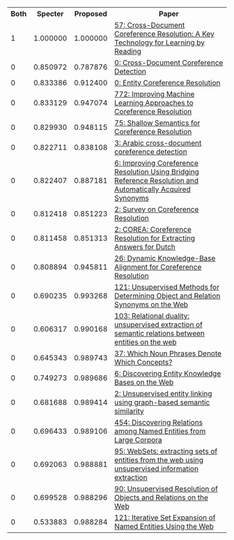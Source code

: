 <html><table><tr>
<th>Both</th>
<th>Specter</th>
<th>Proposed</th>
<th>Paper</th>
</tr>
<tr>
<td>1</td>
<td>1.000000</td>
<td>1.000000</td>
<td><a href="https://www.semanticscholar.org/paper/a07dd42643b17c08ee3821cce19318e66349805f">57: Cross-Document Coreference Resolution: A Key Technology for Learning by Reading</a></td>
</tr>
<tr>
<td>0</td>
<td>0.850972</td>
<td>0.787876</td>
<td><a href="https://www.semanticscholar.org/paper/7fd89d16d1c5b8cab4cd69790adca7d2b6faa49a">0: Cross-Document Coreference Detection</a></td>
</tr>
<tr>
<td>0</td>
<td>0.833386</td>
<td>0.912400</td>
<td><a href="https://www.semanticscholar.org/paper/1fa9c6f27335c377bded31ca8f7c1e39e25374ad">0: Entity Coreference Resolution</a></td>
</tr>
<tr>
<td>0</td>
<td>0.833129</td>
<td>0.947074</td>
<td><a href="https://www.semanticscholar.org/paper/08c81389b3ac4b8253d718a7cebe04a5536efa78">772: Improving Machine Learning Approaches to Coreference Resolution</a></td>
</tr>
<tr>
<td>0</td>
<td>0.829930</td>
<td>0.948115</td>
<td><a href="https://www.semanticscholar.org/paper/4ec4776f938fb15862facce71f7db62884f1ef1e">75: Shallow Semantics for Coreference Resolution</a></td>
</tr>
<tr>
<td>0</td>
<td>0.822711</td>
<td>0.838108</td>
<td><a href="https://www.semanticscholar.org/paper/538164d6c722414d6f7bd2b542f98aaca3012f24">3: Arabic cross-document coreference detection</a></td>
</tr>
<tr>
<td>0</td>
<td>0.822407</td>
<td>0.887181</td>
<td><a href="https://www.semanticscholar.org/paper/5bd6ac00d228a587acadbe679c12ac235bc69c70">6: Improving Coreference Resolution Using Bridging Reference Resolution and Automatically Acquired Synonyms</a></td>
</tr>
<tr>
<td>0</td>
<td>0.812418</td>
<td>0.851223</td>
<td><a href="https://www.semanticscholar.org/paper/0fdde1e88b5db80db774f70a962343b98a274dc7">2: Survey on Coreference Resolution</a></td>
</tr>
<tr>
<td>0</td>
<td>0.811458</td>
<td>0.851313</td>
<td><a href="https://www.semanticscholar.org/paper/c25dbd100a8aad43d4b41a05f91c56bb6727a6a6">2: COREA: Coreference Resolution for Extracting Answers for Dutch</a></td>
</tr>
<tr>
<td>0</td>
<td>0.808894</td>
<td>0.945811</td>
<td><a href="https://www.semanticscholar.org/paper/050214e4103ead7ec414b635ea08ca5e9de6d736">26: Dynamic Knowledge-Base Alignment for Coreference Resolution</a></td>
</tr>
<tr>
<td>0</td>
<td>0.690235</td>
<td>0.993268</td>
<td><a href="https://www.semanticscholar.org/paper/a1b19bb17697133a87e43c312f25f1e3ddd026cb">121: Unsupervised Methods for Determining Object and Relation Synonyms on the Web</a></td>
</tr>
<tr>
<td>0</td>
<td>0.606317</td>
<td>0.990168</td>
<td><a href="https://www.semanticscholar.org/paper/85f0d4fcd26d0e920606658e9797fd5c0b322c9f">103: Relational duality: unsupervised extraction of semantic relations between entities on the web</a></td>
</tr>
<tr>
<td>0</td>
<td>0.645343</td>
<td>0.989743</td>
<td><a href="https://www.semanticscholar.org/paper/1a2aa0d9082dfa31eced7d045f7d585c2b509b73">37: Which Noun Phrases Denote Which Concepts?</a></td>
</tr>
<tr>
<td>0</td>
<td>0.749273</td>
<td>0.989686</td>
<td><a href="https://www.semanticscholar.org/paper/114a373ed76d4a01bafb51d1eac8de46dd6898c3">6: Discovering Entity Knowledge Bases on the Web</a></td>
</tr>
<tr>
<td>0</td>
<td>0.681688</td>
<td>0.989414</td>
<td><a href="https://www.semanticscholar.org/paper/6ca18c44ad9e6fa714a284dcfc5a898bb378a8f6">2: Unsupervised entity linking using graph-based semantic similarity</a></td>
</tr>
<tr>
<td>0</td>
<td>0.696433</td>
<td>0.989106</td>
<td><a href="https://www.semanticscholar.org/paper/2b4dd276f4a8c1b0ba2670331364f7b4885322b9">454: Discovering Relations among Named Entities from Large Corpora</a></td>
</tr>
<tr>
<td>0</td>
<td>0.692063</td>
<td>0.988881</td>
<td><a href="https://www.semanticscholar.org/paper/2c0f2a03c3a427cc61359b5e2c31cfefe9850a31">95: WebSets: extracting sets of entities from the web using unsupervised information extraction</a></td>
</tr>
<tr>
<td>0</td>
<td>0.699528</td>
<td>0.988296</td>
<td><a href="https://www.semanticscholar.org/paper/9bf587f7ec5ce93fb0f9b93d0db6cca7989bb0b0">90: Unsupervised Resolution of Objects and Relations on the Web</a></td>
</tr>
<tr>
<td>0</td>
<td>0.533883</td>
<td>0.988284</td>
<td><a href="https://www.semanticscholar.org/paper/a75c2d26ca6a06cbee62a8d1dad5993356d96793">121: Iterative Set Expansion of Named Entities Using the Web</a></td>
</tr>
</table></html>

